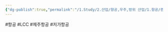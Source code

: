 ```yaml
---
{"dg-publish":true,"permalink":"/1.Study/2.산업/항공,우주,방위 산업/1.항공/종목/제주항공/","created":"2024-11-20T21:02:29.508+09:00","updated":"2025-06-26T17:10:13.570+09:00"}
---
```


#항공 #LCC #제주항공 #저가항공 